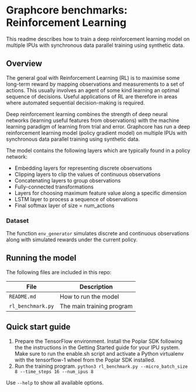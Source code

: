 # Graphcore benchmarks: Reinforcement Learning

This readme describes how to train a deep reinforcement learning model on multiple IPUs with synchronous data parallel training using synthetic data.

## Overview

The general goal with Reinforcement Learning (RL) is to maximise some long-term reward by mapping observations and measurements to a set of actions. This usually involves an agent of some kind learning an optimal sequence of decisions. Useful applications of RL are therefore in areas where automated sequential decision-making is required.

Deep reinforcement learning combines the strength of deep neural networks (learning useful features from observations) with the machine learning paradigm of learning from trial and error. Graphcore has run a deep reinforcement learning model (policy gradient model) on multiple IPUs with synchronous data parallel training using synthetic data.

The model contains the following layers which are typically found in a policy network:

- Embedding layers for representing discrete observations
- Clipping layers to clip the values of continuous observations
- Concatenating layers to group observations
- Fully-connected transformations
- Layers for choosing maximum feature value along a specific dimension
- LSTM layer to process a sequence of observations
- Final softmax layer of size = num_actions

### Dataset

The function `env_generator` simulates discrete and continuous observations along with simulated rewards under the current policy.

## Running the model

The following files are included in this repo:

| File              | Description               |
| ----------------- | ------------------------- |
| `README.md`       | How to run the model      |
| `rl_benchmark.py` | The main training program |


## Quick start guide

1. Prepare the TensorFlow environment.
   Install the Poplar SDK following the the instructions in the Getting Started guide for your IPU system.
   Make sure to run the enable.sh script and activate a Python virtualenv with the tensorflow-1 wheel from the Poplar SDK installed.
2. Run the training program.
   `python3 rl_benchmark.py --micro_batch_size 8 --time_steps 16 --num_ipus 8`

Use `--help` to show all available options.

